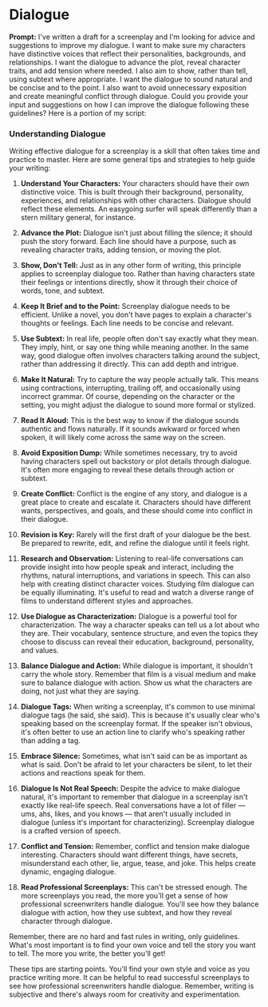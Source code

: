 # Dialogue

**Prompt:**
I've written a draft for a screenplay and I'm looking for advice and suggestions to improve my dialogue. I want to make sure my characters have distinctive voices that reflect their personalities, backgrounds, and relationships. I want the dialogue to advance the plot, reveal character traits, and add tension where needed. I also aim to show, rather than tell, using subtext where appropriate. I want the dialogue to sound natural and be concise and to the point. I also want to avoid unnecessary exposition and create meaningful conflict through dialogue. Could you provide your input and suggestions on how I can improve the dialogue following these guidelines? Here is a portion of my script: 

### Understanding Dialogue
Writing effective dialogue for a screenplay is a skill that often takes time and practice to master. Here are some general tips and strategies to help guide your writing:

1. **Understand Your Characters:** Your characters should have their own distinctive voice. This is built through their background, personality, experiences, and relationships with other characters. Dialogue should reflect these elements. An easygoing surfer will speak differently than a stern military general, for instance.

2. **Advance the Plot:** Dialogue isn't just about filling the silence; it should push the story forward. Each line should have a purpose, such as revealing character traits, adding tension, or moving the plot.

3. **Show, Don't Tell:** Just as in any other form of writing, this principle applies to screenplay dialogue too. Rather than having characters state their feelings or intentions directly, show it through their choice of words, tone, and subtext.

4. **Keep It Brief and to the Point:** Screenplay dialogue needs to be efficient. Unlike a novel, you don't have pages to explain a character's thoughts or feelings. Each line needs to be concise and relevant. 

5. **Use Subtext:** In real life, people often don't say exactly what they mean. They imply, hint, or say one thing while meaning another. In the same way, good dialogue often involves characters talking around the subject, rather than addressing it directly. This can add depth and intrigue.

6. **Make It Natural:** Try to capture the way people actually talk. This means using contractions, interrupting, trailing off, and occasionally using incorrect grammar. Of course, depending on the character or the setting, you might adjust the dialogue to sound more formal or stylized.

7. **Read It Aloud:** This is the best way to know if the dialogue sounds authentic and flows naturally. If it sounds awkward or forced when spoken, it will likely come across the same way on the screen.

8. **Avoid Exposition Dump:** While sometimes necessary, try to avoid having characters spell out backstory or plot details through dialogue. It's often more engaging to reveal these details through action or subtext.

9. **Create Conflict:** Conflict is the engine of any story, and dialogue is a great place to create and escalate it. Characters should have different wants, perspectives, and goals, and these should come into conflict in their dialogue.

10. **Revision is Key:** Rarely will the first draft of your dialogue be the best. Be prepared to rewrite, edit, and refine the dialogue until it feels right.

11. **Research and Observation:** Listening to real-life conversations can provide insight into how people speak and interact, including the rhythms, natural interruptions, and variations in speech. This can also help with creating distinct character voices. Studying film dialogue can be equally illuminating. It's useful to read and watch a diverse range of films to understand different styles and approaches.

12. **Use Dialogue as Characterization:** Dialogue is a powerful tool for characterization. The way a character speaks can tell us a lot about who they are. Their vocabulary, sentence structure, and even the topics they choose to discuss can reveal their education, background, personality, and values.

13. **Balance Dialogue and Action:** While dialogue is important, it shouldn't carry the whole story. Remember that film is a visual medium and make sure to balance dialogue with action. Show us what the characters are doing, not just what they are saying.

14. **Dialogue Tags:** When writing a screenplay, it's common to use minimal dialogue tags (he said, she said). This is because it's usually clear who's speaking based on the screenplay format. If the speaker isn't obvious, it's often better to use an action line to clarify who's speaking rather than adding a tag.

15. **Embrace Silence:** Sometimes, what isn't said can be as important as what is said. Don't be afraid to let your characters be silent, to let their actions and reactions speak for them.

16. **Dialogue Is Not Real Speech:** Despite the advice to make dialogue natural, it's important to remember that dialogue in a screenplay isn't exactly like real-life speech. Real conversations have a lot of filler — ums, ahs, likes, and you knows — that aren't usually included in dialogue (unless it's important for characterizing). Screenplay dialogue is a crafted version of speech.

17. **Conflict and Tension:** Remember, conflict and tension make dialogue interesting. Characters should want different things, have secrets, misunderstand each other, lie, argue, tease, and joke. This helps create dynamic, engaging dialogue. 

18. **Read Professional Screenplays:** This can't be stressed enough. The more screenplays you read, the more you'll get a sense of how professional screenwriters handle dialogue. You'll see how they balance dialogue with action, how they use subtext, and how they reveal character through dialogue.

Remember, there are no hard and fast rules in writing, only guidelines. What's most important is to find your own voice and tell the story you want to tell. The more you write, the better you'll get!

These tips are starting points. You'll find your own style and voice as you practice writing more. It can be helpful to read successful screenplays to see how professional screenwriters handle dialogue. Remember, writing is subjective and there's always room for creativity and experimentation.
